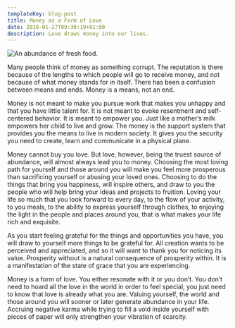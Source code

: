 ```yaml
---
templateKey: blog-post
title: Money as a Form of Love
date: 2018-01-27T09:30:19+01:00
description: Love draws money into our lives.
---
```

![An abundance of fresh food.](/img/abundance.jpeg)

Many people think of money as something corrupt. The reputation is there because of the lengths to which people will go to receive money, and not because of what money stands for in itself. There has been a confusion between means and ends. Money is a means, not an end.

Money is not meant to make you pursue work that makes you unhappy and that you have little talent for. It is not meant to evoke resentment and self-centered behavior. It is meant to empower you. Just like a mother’s milk empowers her child to live and grow. The money is the support system that provides you the means to live in modern society. It gives you the security you need to create, learn and communicate in a physical plane.

Money cannot buy you love. But love, however, being the truest source of abundance, will almost always lead you to money. Choosing the most loving path for yourself and those around you will make you feel more prosperous than sacrificing yourself or abusing your loved ones. Choosing to do the things that bring you happiness, will inspire others, and draw to you the people who will help bring your ideas and projects to fruition. Loving your life so much that you look forward to every day, to the flow of your activity, to you meals, to the ability to express yourself through clothes, to enjoying the light in the people and places around you, that is what makes your life rich and exquisite.

As you start feeling grateful for the things and opportunities you have, you will draw to yourself more things to be grateful for. All creation wants to be perceived and appreciated, and so it will want to thank you for noticing its value. Prosperity without is a natural consequence of prosperity within. It is a manifestation of the state of grace that you are experiencing.

Money is a form of love. You either resonate with it or you don’t. You don’t need to hoard all the love in the world in order to feel special, you just need to know that love is already what you are. Valuing yourself, the world and those around you will sooner or later generate abundance in your life. Accruing negative karma while trying to fill a void inside yourself with pieces of paper will only strengthen your vibration of scarcity.
